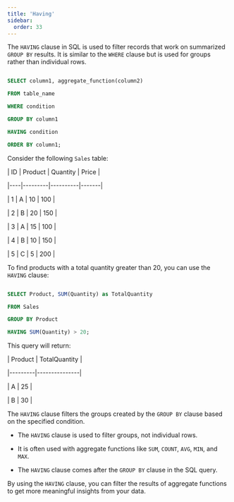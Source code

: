```yaml
---
title: 'Having'
sidebar:
  order: 33
---
```


 

The `HAVING` clause in SQL is used to filter records that work on summarized `GROUP BY` results. It is similar to the `WHERE` clause but is used for groups rather than individual rows.





```sql

SELECT column1, aggregate_function(column2)

FROM table_name

WHERE condition

GROUP BY column1

HAVING condition

ORDER BY column1;

```





Consider the following `Sales` table:



| ID | Product | Quantity | Price |

|----|---------|----------|-------|

| 1  | A       | 10       | 100   |

| 2  | B       | 20       | 150   |

| 3  | A       | 15       | 100   |

| 4  | B       | 10       | 150   |

| 5  | C       | 5        | 200   |



To find products with a total quantity greater than 20, you can use the `HAVING` clause:



```sql

SELECT Product, SUM(Quantity) as TotalQuantity

FROM Sales

GROUP BY Product

HAVING SUM(Quantity) > 20;

```



This query will return:



| Product | TotalQuantity |

|---------|---------------|

| A       | 25            |

| B       | 30            |



The `HAVING` clause filters the groups created by the `GROUP BY` clause based on the specified condition.





- The `HAVING` clause is used to filter groups, not individual rows.

- It is often used with aggregate functions like `SUM`, `COUNT`, `AVG`, `MIN`, and `MAX`.

- The `HAVING` clause comes after the `GROUP BY` clause in the SQL query.



By using the `HAVING` clause, you can filter the results of aggregate functions to get more meaningful insights from your data.
